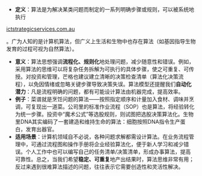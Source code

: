 - **定义**：算法是为解决某类问题而制定的一系列明确步骤或规则，可以被系统地执行​

[ictstrategicservices.com.au](https://www.ictstrategicservices.com.au/2017/07/14/113-fantastic-thinking-tools-from-farnam-street/#:~:text=11)

。广为人知的是计算机算法，但广义上生活和生物中也存在算法（如基因指导生物发育的过程可视为自然算法）。

- **意义**：算法思想强调**流程化、规则化**地处理问题，减少随意性和错误。例如，采用算法的思维可以将复杂任务拆解为可执行的具体步骤，使之可重复、可传授。对投资和管理，芒格也建议建立清晰的决策检查清单（算法化决策流程），以免因情绪或忽略关键步骤导致决策失误。算法模型还提醒我们**自动化潜力**：凡是流程明确的问题，都有可能设计算法由机器完成，提高效率。
- **例子**：菜谱就是烹饪问题的算法——按照指定顺序和计量加入食材、调味并烹调，可复现出一道菜。公司里的标准作业流程（SOP）也是算法，将经验转化为统一步骤。投资中“魔术公式”等选股规则，则试图把选股决策算法化。生物里DNA其实编码了一套建造和维持生命的算法：细胞按照DNA指令生产蛋白，发育出器官。
- **适用场景**：计算机领域自不必说，各种问题求解都需设计算法。在业务流程管理中，可通过流程图和操作手册将企业经验算法化，便于新人学习和减少错误。个人工作中也可以编写自己的任务清单/决策清单，形成办事算法，提高可靠性。总之，当我们希望**稳定、可重复**地产出结果时，算法思维非常有用；反过来遇到很难算法描述的问题，往往表示它需要创造性和灵活性解决。